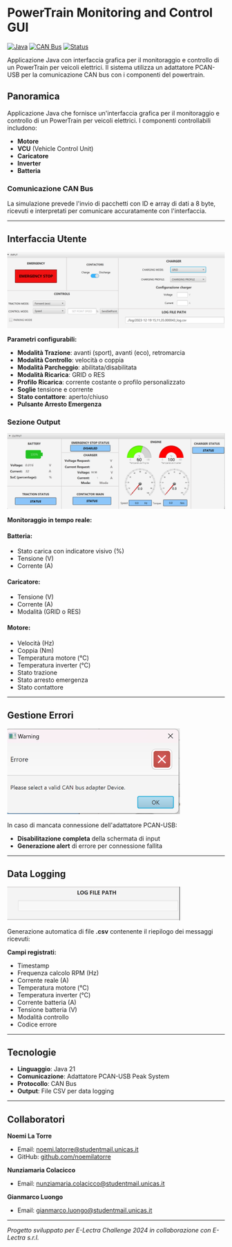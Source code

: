 # PowerTrain Monitoring and Control GUI

[![Java](https://img.shields.io/badge/Java-21-ED8B00?logo=java)](https://java.com/)
[![CAN Bus](https://img.shields.io/badge/CAN%20Bus-PCAN--USB-007EC7)](https://www.peak-system.com/)
[![Status](https://img.shields.io/badge/Status-Completed-success)]()

Applicazione Java con interfaccia grafica per il monitoraggio e controllo di un PowerTrain per veicoli elettrici. Il sistema utilizza un adattatore PCAN-USB per la comunicazione CAN bus con i componenti del powertrain.

## Panoramica

Applicazione Java che fornisce un'interfaccia grafica per il monitoraggio e controllo di un PowerTrain per veicoli elettrici. I componenti controllabili includono:

- **Motore**
- **VCU** (Vehicle Control Unit)
- **Caricatore**
- **Inverter**
- **Batteria**

### Comunicazione CAN Bus
La simulazione prevede l'invio di pacchetti con ID e array di dati a 8 byte, ricevuti e interpretati per comunicare accuratamente con l'interfaccia.

---

## Interfaccia Utente
![Sezione Input](img5.png)

**Parametri configurabili:**
- **Modalità Trazione**: avanti (sport), avanti (eco), retromarcia
- **Modalità Controllo**: velocità o coppia
- **Modalità Parcheggio**: abilitata/disabilitata
- **Modalità Ricarica**: GRID o RES
- **Profilo Ricarica**: corrente costante o profilo personalizzato
- **Soglie** tensione e corrente
- **Stato contattore**: aperto/chiuso
- **Pulsante Arresto Emergenza**

### Sezione Output
![Sezione Output](img4.png)

**Monitoraggio in tempo reale:**

#### Batteria:
- Stato carica con indicatore visivo (%)
- Tensione (V)
- Corrente (A)

#### Caricatore:
- Tensione (V)
- Corrente (A)
- Modalità (GRID o RES)

#### Motore:
- Velocità (Hz)
- Coppia (Nm)
- Temperatura motore (°C)
- Temperatura inverter (°C)
- Stato trazione
- Stato arresto emergenza
- Stato contattore

---

## Gestione Errori

<img src="img3.png" width="400" alt="Gestione Errori">


In caso di mancata connessione dell'adattatore PCAN-USB:
- **Disabilitazione completa** della schermata di input
- **Generazione alert** di errore per connessione fallita

---

## Data Logging

<img src="img2.png" width="400" alt="Data Logging">

Generazione automatica di file **.csv** contenente il riepilogo dei messaggi ricevuti:

**Campi registrati:**
- Timestamp
- Frequenza calcolo RPM (Hz)
- Corrente reale (A)
- Temperatura motore (°C)
- Temperatura inverter (°C)
- Corrente batteria (A)
- Tensione batteria (V)
- Modalità controllo
- Codice errore

---

## Tecnologie

- **Linguaggio**: Java 21
- **Comunicazione**: Adattatore PCAN-USB Peak System
- **Protocollo**: CAN Bus
- **Output**: File CSV per data logging

---

## Collaboratori

**Noemi La Torre**
- Email: noemi.latorre@studentmail.unicas.it
- GitHub: [github.com/noemilatorre](https://github.com/noemilatorre)

**Nunziamaria Colacicco**
- Email: nunziamaria.colacicco@studentmail.unicas.it

**Gianmarco Luongo**
- Email: gianmarco.luongo@studentmail.unicas.it

---

*Progetto sviluppato per E-Lectra Challenge 2024 in collaborazione con E-Lectra s.r.l.*
